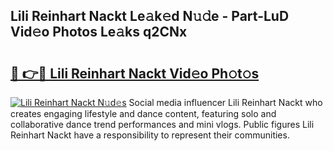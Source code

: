 ## Lili Reinhart Nackt Le𝚊k𝚎d N𝚞𝚍e - Part-LuD Vid𝚎o Photos Le𝚊ks q2CNx

# <h2><a href="http://fb00dc.evod.top/?m=Lili+Reinhart+Nackt">🔗 👉🔴 Lili Reinhart Nackt Vid𝚎o Ph𝚘t𝚘s</a></h2>

[![Lili Reinhart Nackt N𝚞d𝚎s](https://i.imgur.com/8V9OHl7.gif)](http://fb00dc.evod.top/?m=Lili+Reinhart+Nackt)
Social media influencer Lili Reinhart Nackt who creates engaging lifestyle and dance content, featuring solo and collaborative dance trend performances and mini vlogs. Public figures Lili Reinhart Nackt have a responsibility to represent their communities. 
